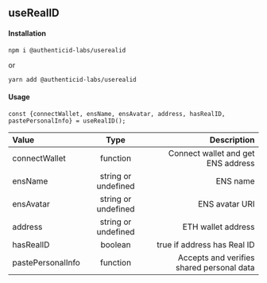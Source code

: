 ## useRealID

#### Installation

```
npm i @authenticid-labs/userealid
```
or
```
yarn add @authenticid-labs/userealid
```

#### Usage

```
const {connectWallet, ensName, ensAvatar, address, hasRealID, pastePersonalInfo} = useRealID();
```

  

| Value | Type | Description |
| :--- | :----: | ---: |
| connectWallet | function | Connect wallet and get ENS address |
| ensName | string or undefined | ENS name |
| ensAvatar | string or undefined | ENS avatar URI |
| address | string or undefined | ETH wallet address |
| hasRealID | boolean | true if address has Real ID |
| pastePersonalInfo | function | Accepts and verifies shared personal data |